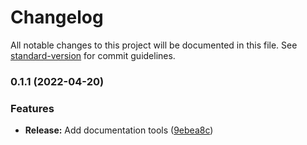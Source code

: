 # Changelog

All notable changes to this project will be documented in this file. See [standard-version](https://github.com/conventional-changelog/standard-version) for commit guidelines.

### 0.1.1 (2022-04-20)


### Features

* **Release:** Add documentation tools ([9ebea8c](https://github.com/Tripstagger-AA/tripstagger-cloudflare-infrastructure/commit/9ebea8c95f3edd180bf881b99685975913415f63))

